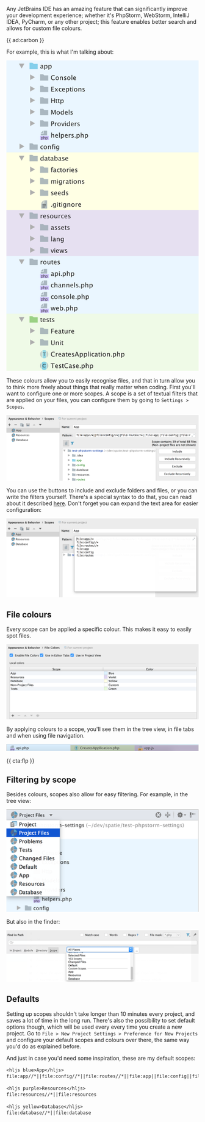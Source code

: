 Any JetBrains IDE has an amazing feature that can significantly improve your development experience; whether it's PhpStorm, WebStorm, IntelliJ IDEA, PyCharm, or any other project; this feature enables better search and allows for custom file colours. 

{{ ad:carbon }}

For example, this is what I'm talking about:

![A tree view configured with coloured scopes](/resources/img/blog/phpstorm-coloured-scopes/tree-view.png)

These colours allow you to easily recognise files,
and that in turn allow you to think more freely about things that really matter when coding.
First you'll want to configure one or more scopes. 
A scope is a set of textual filters that are applied on your files, you can configure them by going to `Settings > Scopes`.

![](/resources/img/blog/phpstorm-coloured-scopes/scope-configuration.png)

You can use the buttons to include and exclude folders and files, 
or you can write the filters yourself.
There's a special syntax to do that, you can read about it described [here](*https://www.jetbrains.com/help/phpstorm/scope-language-syntax-reference.html). Don't forget you can expand the text area for easier configuration:

![](/resources/img/blog/phpstorm-coloured-scopes/scope-configuration-extended.png)

## File colours

Every scope can be applied a specific colour. 
This makes it easy to easily spot files. 

![](/resources/img/blog/phpstorm-coloured-scopes/file-colours.png)

By applying colours to a scope, you'll see them in the tree view, 
in file tabs and when using file navigation.

![](/resources/img/blog/phpstorm-coloured-scopes/tab-colours.png)

{{ cta:flp }}

## Filtering by scope

Besides colours, scopes also allow for easy filtering. For example, in the tree view:

![File colours](/resources/img/blog/phpstorm-coloured-scopes/tree-filter.png)

But also in the finder:

![File colours](/resources/img/blog/phpstorm-coloured-scopes/finder.png)

## Defaults

Setting up scopes shouldn't take longer than 10 minutes every project, 
and saves a lot of time in the long run. 
There's also the possibility to set default options though, 
which will be used every every time you create a new project.
Go to `File > New Project Settings > Preference for New Projects` and configure your default scopes and colours over there, the same way you'd do as explained before.

And just in case you'd need some inspiration, these are my default scopes:

```
<hljs blue>App</hljs>
file:app//*||file:config//*||file:routes//*||file:app||file:config||file:routes||file:src//*||file:src

<hljs purple>Resources</hljs>
file:resources//*||file:resources

<hljs yellow>Database</hljs>
file:database//*||file:database
```
